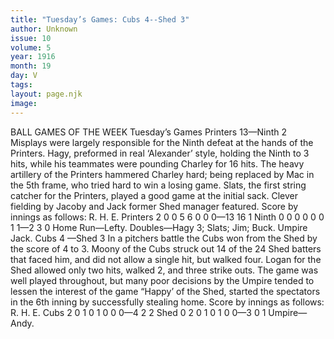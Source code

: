 ```yaml
---
title: "Tuesday’s Games: Cubs 4--Shed 3"
author: Unknown
issue: 10
volume: 5
year: 1916
month: 19
day: V
tags:
layout: page.njk
image:
---
```

BALL GAMES OF THE WEEK    Tuesday’s Games    Printers 13—Ninth 2       Misplays were largely responsible for the Ninth defeat at the hands of the Printers.    Hagy, preformed in real ‘Alexander’ style, holding the Ninth to 3 hits, while his teammates were pounding Charley for 16 hits.    The heavy artillery of the Printers hammered Charley hard; being replaced by Mac in the 5th frame, who tried hard to win a losing game.    Slats, the first string catcher for the Printers, played a good game at the initial sack.    Clever fielding by Jacoby and Jack former Shed manager featured.    Score by innings as follows:    R. H. E. Printers 2 0 0 5 6 0 0 0—13 16 1 Ninth 0 0 0 0 0 0 1 1—2 3 0   Home Run—Lefty.   Doubles—Hagy 3; Slats; Jim; Buck.    Umpire Jack.       Cubs 4 —Shed 3       In a pitchers battle the Cubs won from the Shed by the score of 4 to 3.    Moony of the Cubs struck out 14 of the 24 Shed batters that faced him, and did not allow a single hit, but walked four.    Logan for the Shed allowed only two hits, walked 2, and three strike outs.    The game was well played throughout, but many poor decisions by the Umpire tended to lessen the interest of the game    “Happy’ of the Shed, started the spectators in the 6th inning by successfully stealing home.    Score by innings as follows:    R. H. E. Cubs 2 0 1 0 1 0 0 0—4 2 2 Shed 0 2 0 1 0 1 0 0—3 0 1    Umpire—Andy.   

